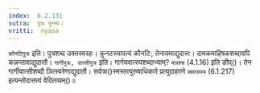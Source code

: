 ```yaml
---
index:  6.2.131
sutra:  पुत्रः पुम्भ्यः।
vritti:  nyasa
---
```


`कौनटिपुत्रः` इति। पुत्रशब्द उक्तस्वरहः। कुनटस्यापत्यं कौनटिः, तेनायमाद्युदात्तः। दामकमाहिषकशब्दावपि कन्नन्तावाद्युदात्तौ। 
`गार्गीपुत्रः, वात्सीपुत्रः` इति। गार्गयवात्स्यशब्दाभ्याम्? `यञश्च` (4.1.16) इति ङीप्()। तेन गार्गीवात्सीशब्दौ ञित्स्वरेणाद्युदातौ। 
सर्वत्रा()स्मस्तत्पुरुषाधिकारे प्रत्युदाहरणे `समासस्य` (6.1.217) इत्यन्तोदात्तत्वं वेदितव्यम्()॥
